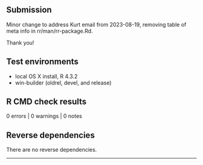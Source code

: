 ## Submission

Minor change to address Kurt email from 2023-08-19, removing table of meta info in rr/man/rr-package.Rd.

Thank you!

## Test environments
* local OS X install, R 4.3.2
* win-builder (oldrel, devel, and release)

## R CMD check results

0 errors | 0 warnings | 0 notes

## Reverse dependencies

There are no reverse dependencies.

---


